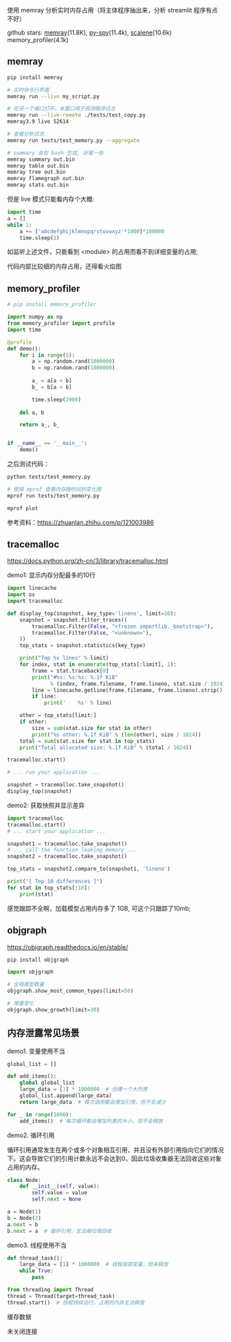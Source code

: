 

使用 memray 分析实时内存占用（将主体程序抽出来，分析 streamlit 程序有点不好）

github stars: [memray](https://github.com/bloomberg/memray)(11.8K), [py-spy](https://github.com/benfred/py-spy)(11.4k), [scalene](https://github.com/plasma-umass/scalene)(10.6k) memory_profiler(4.1k)

## memray

```bash
pip install memray

# 实时命令行界面
memray run --live my_script.py

# 在另一个端口打开，本窗口用于观测程序日志
memray run --live-remote ./tests/test_copy.py
memray3.9 live 52614

# 查看分析日志
memray run tests/test_memory.py --aggregate

# summary 会在 bash 生成, 好看一些
memray summary out.bin 
memray table out.bin
memray tree out.bin
memray flamegraph out.bin
memray stats out.bin
```

但是 live 模式只能看内存个大概:
```python
import time
a = []
while 1:
    a += ['abcdefghijklmnopqrstuvwxyz'*1000]*100000
    time.sleep(1)
```
如监听上述文件，只能看到 \<module\> 的占用而看不到详细变量的占用;

代码内部比较细的内存占用，还得看火焰图


## memory_profiler

```python
# pip install memory_profiler

import numpy as np
from memory_profiler import profile
import time

@profile
def demo():
    for i in range(5):
        a = np.random.rand(1000000)
        b = np.random.rand(1000000)
        
        a_ = a[a < b]
        b_ = b[a < b]

        time.sleep(2000)
    
    del a, b

    return a_, b_


if __name__ == '__main__':
    demo()
```


之后测试代码：

```bash
python tests/test_memory.py

# 使用 mprof 查看内存随时间的变化图
mprof run tests/test_memory.py

mprof plot
```

参考资料：https://zhuanlan.zhihu.com/p/121003986


## tracemalloc

https://docs.python.org/zh-cn/3/library/tracemalloc.html


demo1: 显示内存分配最多的10行


```python
import linecache
import os
import tracemalloc

def display_top(snapshot, key_type='lineno', limit=10):
    snapshot = snapshot.filter_traces((
        tracemalloc.Filter(False, "<frozen importlib._bootstrap>"),
        tracemalloc.Filter(False, "<unknown>"),
    ))
    top_stats = snapshot.statistics(key_type)

    print("Top %s lines" % limit)
    for index, stat in enumerate(top_stats[:limit], 1):
        frame = stat.traceback[0]
        print("#%s: %s:%s: %.1f KiB"
              % (index, frame.filename, frame.lineno, stat.size / 1024))
        line = linecache.getline(frame.filename, frame.lineno).strip()
        if line:
            print('    %s' % line)

    other = top_stats[limit:]
    if other:
        size = sum(stat.size for stat in other)
        print("%s other: %.1f KiB" % (len(other), size / 1024))
    total = sum(stat.size for stat in top_stats)
    print("Total allocated size: %.1f KiB" % (total / 1024))

tracemalloc.start()

# ... run your application ...

snapshot = tracemalloc.take_snapshot()
display_top(snapshot)
```

demo2: 获取快照并显示差异

```python
import tracemalloc
tracemalloc.start()
# ... start your application ...

snapshot1 = tracemalloc.take_snapshot()
# ... call the function leaking memory ...
snapshot2 = tracemalloc.take_snapshot()

top_stats = snapshot2.compare_to(snapshot1, 'lineno')

print("[ Top 10 differences ]")
for stat in top_stats[:10]:
    print(stat)
```

感觉跟踪不全啊，加载模型占用内存多了 1GB, 可这个只跟踪了10mb;

## objgraph

https://objgraph.readthedocs.io/en/stable/

```bash
pip install objgraph
```


```python
import objgraph

# 全局类型数量
objgraph.show_most_common_types(limit=50)

# 增量变化
objgraph.show_growth(limit=30)
```




## 内存泄露常见场景

demo1. 变量使用不当

```python
global_list = []

def add_items():
    global global_list
    large_data = [1] * 1000000  # 创建一个大列表
    global_list.append(large_data)
    return large_data  # 每次调用都会增加引用，但不会减少

for _ in range(1000):
    add_items()  # 每次循环都会增加列表的大小，但不会释放
```


demo2. 循环引用

循环引用通常发生在两个或多个对象相互引用，并且没有外部引用指向它们的情况下。这会导致它们的引用计数永远不会达到0，因此垃圾收集器无法回收这些对象占用的内存。


```python
class Node:
    def __init__(self, value):
        self.value = value
        self.next = None

a = Node(1)
b = Node(2)
a.next = b
b.next = a  # 循环引用，无法被垃圾回收
```

demo3. 线程使用不当

```python
def thread_task():
    large_data = [1] * 1000000  # 线程局部变量，但未释放
    while True:
        pass

from threading import Thread
thread = Thread(target=thread_task)
thread.start()  # 线程持续运行，占用的内存无法释放
```

缓存数据

未关闭连接




